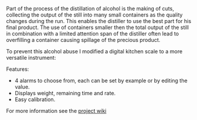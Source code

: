 Part of the process of the distillation of alcohol is the making of cuts, collecting the output of the still into many small containers as the quality changes during the run. This enables the distiller to use the best part for his final product. The use of containers smaller then the total output of the still in combination with a limited attention span of the distiller often lead to overfilling a container causing spillage of the precious product. 

To prevent this alcohol abuse I modified a digital kitchen scale to a more versatile instrument:

Features:

  * 4 alarms to choose from, each can be set by example or by editing the value.
  * Displays weight, remaining time and rate.
  * Easy calibration.

For more information see the [project wiki](../../wiki)

